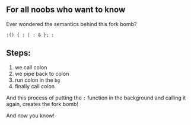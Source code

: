 ## For all noobs who want to know

Ever wondered the semantics behind this fork bomb?

`:() { : | : & }; :`

## Steps:

1. we call colon
1. we pipe back to colon
1. run colon in the `bg`
1. finally call colon

And this process of putting the `:` function in the background and calling it
again, creates the fork bomb!

And now you know!
